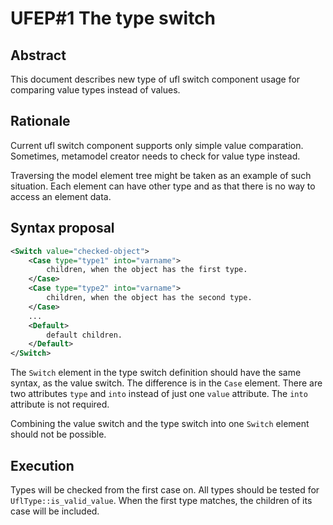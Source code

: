 UFEP#1 The type switch
======================

Abstract
--------

This document describes new type of ufl switch component usage for comparing
value types instead of values.

Rationale
---------

Current ufl switch component supports only simple value comparation. Sometimes,
metamodel creator needs to check for value type instead.

Traversing the model element tree might be taken as an example of such situation.
Each element can have other type and as that there is no way to access an element
data.

Syntax proposal
---------------

```xml
<Switch value="checked-object">
    <Case type="type1" into="varname">
        children, when the object has the first type.
    </Case>
    <Case type="type2" into="varname">
        children, when the object has the second type.
    </Case>
    ...
    <Default>
        default children.
    </Default>
</Switch>
```

The `Switch` element in the type switch definition should have the same syntax,
as the value switch. The difference is in the `Case` element. There are two
attributes `type` and `into` instead of just one `value` attribute. The `into`
attribute is not required.

Combining the value switch and the type switch into one `Switch` element should
not be possible. 

Execution
---------

Types will be checked from the first case on. All types should be tested for
`UflType::is_valid_value`. When the first type matches, the children of its case
will be included.
